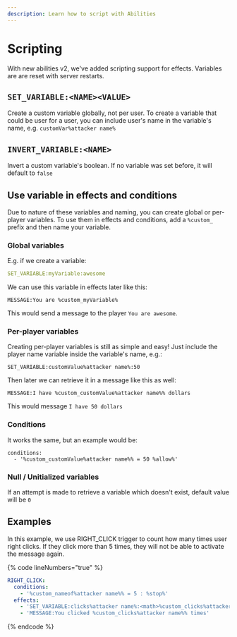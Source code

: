 ```yaml
---
description: Learn how to script with Abilities
---
```


# Scripting

With new abilities v2, we've added scripting support for effects. Variables are are reset with server restarts.

## `SET_VARIABLE:<NAME><VALUE>`

Create a custom variable globally, not per user. To create a variable that could be user for a user, you can include user's name in the variable's name, e.g. `customVar%attacker name%`

## `INVERT_VARIABLE:<NAME>`

Invert a custom variable's boolean. If no variable was set before, it will default to `false`

## Use variable in effects and conditions

Due to nature of these variables and naming, you can create global or per-player variables. To use them in effects and conditions, add a `%custom_` prefix and then name your variable.&#x20;

### Global variables

E.g. if we create a variable:

```yaml
SET_VARIABLE:myVariable:awesome
```

We can use this variable in effects later like this:

```
MESSAGE:You are %custom_myVariable%
```

This would send a message to the player `You are awesome`.

### Per-player variables

Creating per-player variables is still as simple and easy! Just include the player name variable inside the variable's name, e.g.:

```
SET_VARIABLE:customValue%attacker name%:50
```

Then later we can retrieve it in a message like this as well:

```
MESSAGE:I have %custom_customValue%attacker name%% dollars
```

This would message `I have 50 dollars`

### Conditions

It works the same, but an example would be:

```
conditions:
  - '%custom_customValue%attacker name%% = 50 %allow%'
```

### Null / Unitialized variables

If an attempt is made to retrieve a variable which doesn't exist, default value will be `0`

## Examples

In this example, we use RIGHT\_CLICK trigger to count how many times user right clicks. If they click more than 5 times, they will not be able to activate the message again.

{% code lineNumbers="true" %}
```yaml
RIGHT_CLICK:
  conditions:
    - '%custom_nameof%attacker name%% = 5 : %stop%'
  effects:
    - 'SET_VARIABLE:clicks%attacker name%:<math>%custom_clicks%attacker name%%+1</math>'
    - 'MESSAGE:You clicked %custom_clicks%attacker name%% times'
```
{% endcode %}
